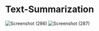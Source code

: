 # Text-Summarization

![Screenshot (286)](https://github.com/avd1729/Text-Summarization/assets/94891044/f9f7816d-3693-4852-915e-ab7c9d5b3f68)
![Screenshot (287)](https://github.com/avd1729/Text-Summarization/assets/94891044/8d8a2710-7b53-4e56-9c51-895a1a58e1ca)
